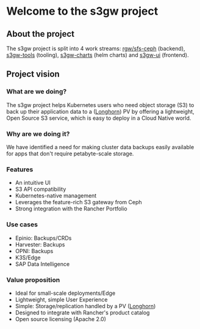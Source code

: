 # Welcome to the s3gw project

## About the project

The s3gw project is split into 4 work streams: [rgw/sfs-ceph][1] (backend),
[s3gw-tools][2] (tooling), [s3gw-charts][3] (helm charts) and [s3gw-ui][4]
(frontend).

## Project vision

### What are we doing?

The s3gw project helps Kubernetes users who need object storage (S3) to back up
their application data to a ([Longhorn][5]) PV by offering a lightweight, Open Source
S3 service, which is easy to deploy in a Cloud Native world.

### Why are we doing it?

We have identified a need for making cluster data backups easily available for
apps that don't require petabyte-scale storage.

### Features

- An intuitive UI
- S3 API compatibility
- Kubernetes-native management
- Leverages the feature-rich S3 gateway from Ceph
- Strong integration with the Rancher Portfolio

### Use cases

- Epinio: Backups/CRDs
- Harvester: Backups
- OPNI: Backups
- K3S/Edge
- SAP Data Intelligence

### Value proposition

- Ideal for small-scale deployments/Edge
- Lightweight, simple User Experience
- Simple: Storage/replication handled by a PV ([Longhorn][5])
- Designed to integrate with Rancher's product catalog
- Open source licensing (Apache 2.0)

[1]: https://github.com/aquarist-labs/ceph
[2]: https://github.com/aquarist-labs/s3gw-tools
[3]: https://github.com/aquarist-labs/s3gw-charts
[4]: https://github.com/aquarist-labs/s3gw-ui
[5]: https://longhorn.io/

